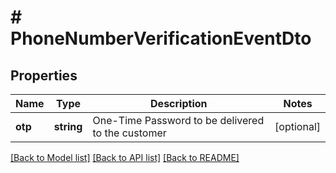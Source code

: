 # # PhoneNumberVerificationEventDto

## Properties

Name | Type | Description | Notes
------------ | ------------- | ------------- | -------------
**otp** | **string** | One-Time Password to be delivered to the customer | [optional]

[[Back to Model list]](../../README.md#models) [[Back to API list]](../../README.md#endpoints) [[Back to README]](../../README.md)
